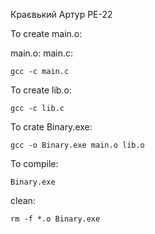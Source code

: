 Краєвький Артур РЕ-22


To create main.o:

main.o: main.c:

	gcc -c main.c

To create lib.o:

	gcc -c lib.c
  
To crate Binary.exe:

	gcc -o Binary.exe main.o lib.o
	
To compile:

	Binary.exe

clean: 

	rm -f *.o Binary.exe

